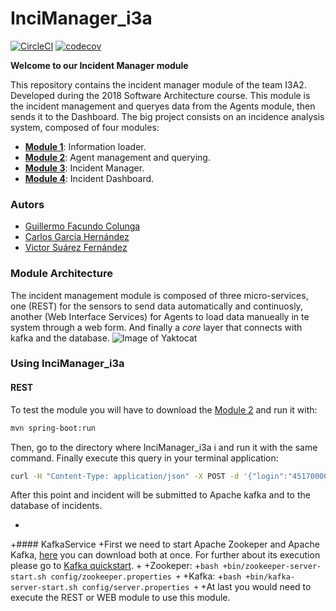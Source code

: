 # InciManager_i3a
[![CircleCI](https://circleci.com/gh/Arquisoft/InciManager_i3a/tree/master.svg?style=svg)](https://circleci.com/gh/Arquisoft/InciManager_i3a/tree/master)
[![codecov](https://codecov.io/gh/Arquisoft/InciManager_i3a/branch/master/graph/badge.svg)](https://codecov.io/gh/Arquisoft/InciManager_i3a)

**Welcome to our Incident Manager module**

This repository contains the incident manager module of the team I3A2. Developed during the 2018 Software Architecture course. This module is the incident management and queryes data from the Agents module, then sends it to the Dashboard. The big project consists on an incidence analysis system, composed of four modules:

- **[Module 1](https://github.com/Arquisoft/Loader_i3a)**: Information loader.
- **[Module 2](https://github.com/Arquisoft/Agents_i3a)**: Agent management and querying.
- **[Module 3](https://github.com/Arquisoft/InciManager_i3a)**: Incident Manager.
- **[Module 4](https://github.com/Arquisoft/InciDashboard_i3a)**: Incident Dashboard.

### Autors
- [Guillermo Facundo Colunga](https://github.com/thewilly)
- [Carlos García Hernández](https://github.com/CarlosGarciaHdez)
- [Victor Suárez Fernández](https://github.com/ByBordex)

### Module Architecture
The incident management module is composed of three micro-services, one (REST) for the sensors to send data automatically and continuosly, another (Web Interface Services) for Agents to load data manueally in te system through a web form. And finally a _core_ layer that connects with kafka and the database.
![Image of Yaktocat](.github/scheeme.png)

### Using InciManager_i3a
#### REST
To test the module you will have to download the [Module 2](https://github.com/Arquisoft/Agents_i3a) and run it with:
```bash
mvn spring-boot:run
```
Then, go to the directory where InciManager_i3a i and run it with the same command. Finally execute this query in your terminal application:
```bash
curl -H "Content-Type: application/json" -X POST -d '{"login":"45170000A","password":"4[[j[frVCUMJ>hU","kind":1,"message":{"name":"Fuego en coto carcedo","description":"Hay un fuego que se ha iniciado cerca del monte. Peligro para la población cercana","tags":["la","le","li","lo"],"multimedia":["www.imagen1.com","www.imagen2.com","www.imagen3.com","www.imagen4.com"],"property-val":{"prop1":"val1","prop2":"val2","prop3":"val3","prop4":"val4"},"comments":["Please help!"]}}' http://localhost:8090/sensor-feed
```
After this point and incident will be submitted to Apache kafka and to the database of incidents.

+
 +#### KafkaService
 +First we need to start Apache Zookeper and Apache Kafka, [here](https://www.apache.org/dyn/closer.cgi?path=/kafka/1.0.1/kafka_2.11-1.0.1.tgz) you can download both at once. For further about its execution please go to [Kafka quickstart](https://kafka.apache.org/quickstart).
 +
 +Zookeper:
 +```bash
 +bin/zookeeper-server-start.sh config/zookeeper.properties
 +```
 +Kafka:
 +```bash
 +bin/kafka-server-start.sh config/server.properties
 +```
 +At last you would need to execute the REST or WEB module to use this module.
